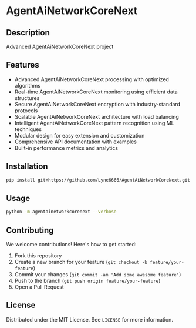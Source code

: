 # AgentAiNetworkCoreNext

## Description

Advanced AgentAiNetworkCoreNext project

## Features

- Advanced AgentAiNetworkCoreNext processing with optimized algorithms
- Real-time AgentAiNetworkCoreNext monitoring using efficient data structures
- Secure AgentAiNetworkCoreNext encryption with industry-standard protocols
- Scalable AgentAiNetworkCoreNext architecture with load balancing
- Intelligent AgentAiNetworkCoreNext pattern recognition using ML techniques
- Modular design for easy extension and customization
- Comprehensive API documentation with examples
- Built-in performance metrics and analytics
## Installation

```bash
pip install git+https://github.com/Lyne6666/AgentAiNetworkCoreNext.git
```

## Usage

```bash
python -m agentainetworkcorenext --verbose
```

## Contributing

We welcome contributions! Here's how to get started:

1. Fork this repository
2. Create a new branch for your feature (`git checkout -b feature/your-feature`)
3. Commit your changes (`git commit -am 'Add some awesome feature'`)
4. Push to the branch (`git push origin feature/your-feature`)
5. Open a Pull Request

## License

Distributed under the MIT License. See `LICENSE` for more information.
